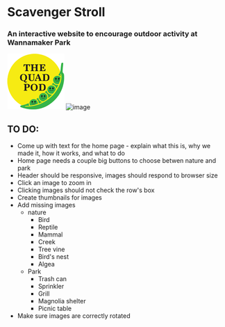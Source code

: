 # Scavenger Stroll

### An interactive website to encourage outdoor activity at Wannamaker Park

![image](./images/quadpod.png)
![image](./images/IMG_5435.JPG)

## TO DO:

- Come up with text for the home page - explain what this is, why we made it, how it works, and what to do
- Home page needs a couple big buttons to choose betwen nature and park
- Header should be responsive, images should respond to browser size
- Click an image to zoom in
- Clicking images should not check the row's box
- Create thumbnails for images
- Add missing images
  - nature
    - Bird
    - Reptile
    - Mammal
    - Creek
    - Tree vine
    - Bird's nest
    - Algea
  - Park
    - Trash can
    - Sprinkler
    - Grill
    - Magnolia shelter
    - Picnic table
- Make sure images are correctly rotated
